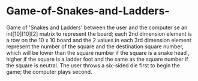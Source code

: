 # Game-of-Snakes-and-Ladders-
Game of 'Snakes and Ladders' between the user and the computer
se an int[10][10][2] matrix to represent the board; each 2nd dimension element is a row on the 10 x 10 board 
and the 2 values in each 3rd dimension element represent the number of the square and the destination square number,
which will be lower than the square number if the square is a snake head
, higher if the square is a ladder foot and the same as the square number if the square is neutral. 
The user throws a six-sided die first to begin the game; the computer plays second.
